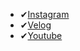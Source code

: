 - ✔[Instagram](https://www.instagram.com/hackjoong/)
- ✔[Velog](https://velog.io/@hackjoong)
- ✔[Youtube](https://www.youtube.com/channel/UC8oW31u_8POmw7TFrJ_eMMg)
